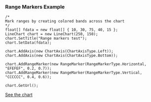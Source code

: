 ### Range Markers Example ###
```
/*
Mark ranges by creating colored bands across the chart
*/
float[] fdata = new float[] { 10, 30, 75, 40, 15 };
LineChart chart = new LineChart(250, 150);
chart.SetTitle("Range markers test");
chart.SetData(fdata);

chart.AddAxis(new ChartAxis(ChartAxisType.Left));
chart.AddAxis(new ChartAxis(ChartAxisType.Bottom));

chart.AddRangeMarker(new RangeMarker(RangeMarkerType.Horizontal, "EFEFEF", 0.2, 0.7));
chart.AddRangeMarker(new RangeMarker(RangeMarkerType.Vertical, "CCCCCC", 0.4, 0.6));

chart.GetUrl();
```
[See the chart](http://chart.apis.google.com/chart?cht=lc&chs=250x150&chd=t:10,30,75,40,15&chtt=Range+markers+test&chxt=y,x&chxl=0:|1:&chxp=&chxr=&chxs=&chm=r,EFEFEF,0,0.2,0.7|R,CCCCCC,0,0.4,0.6)
